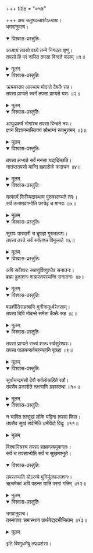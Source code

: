 +++
title = "०५४"

+++
अथ चतुष्पञ्चाशोऽध्यायः।  
भगवानुवाच।  

<details open><summary>विश्वास-प्रस्तुतिः</summary>

अध्यायं तपसो वक्ष्ये तन्मे निगदतः शृणु।  
तपसो हि परं नास्ति तपसा विन्दते फलम् ॥१॥
</details>

<details><summary>मूलम्</summary>

अध्यायं तपसो वक्ष्ये तन्मे निगदतः शृणु।  
तपसो हि परं नास्ति तपसा विन्दते फलम् ॥१॥
</details>


<details open><summary>विश्वास-प्रस्तुतिः</summary>

ऋषयस्तप आस्थाय मोदन्ते दैवतैः सह।  
तपसा प्राप्यते स्वर्गं तपसा प्राप्यते यशः ॥२॥
</details>

<details><summary>मूलम्</summary>

ऋषयस्तप आस्थाय मोदन्ते दैवतैः सह।  
तपसा प्राप्यते स्वर्गं तपसा प्राप्यते यशः ॥२॥
</details>


<details open><summary>विश्वास-प्रस्तुतिः</summary>

आयुःप्रकर्षं भोगांश्च तपसा विन्दते नरः।  
ज्ञानं विज्ञानमास्तिक्यं सौभाग्यं रूपमुत्तमम् ॥३॥
</details>

<details><summary>मूलम्</summary>

आयुःप्रकर्षं भोगांश्च तपसा विन्दते नरः।  
ज्ञानं विज्ञानमास्तिक्यं सौभाग्यं रूपमुत्तमम् ॥३॥
</details>


<details open><summary>विश्वास-प्रस्तुतिः</summary>

तपसा लभ्यते सर्वं मनसा यद्यदिच्छति।  
नातप्ततपसो यान्ति ब्रह्मलोकं कदाचन ॥४॥
</details>

<details><summary>मूलम्</summary>

तपसा लभ्यते सर्वं मनसा यद्यदिच्छति।  
नातप्ततपसो यान्ति ब्रह्मलोकं कदाचन ॥४॥
</details>


<details open><summary>विश्वास-प्रस्तुतिः</summary>

यत्कार्यं किञ्चिदास्थाय पुरुषस्तप्यते तपः।  
सर्वं तत्समवाप्नोति परत्रेह च मानवः ॥५॥
</details>

<details><summary>मूलम्</summary>

यत्कार्यं किञ्चिदास्थाय पुरुषस्तप्यते तपः।  
सर्वं तत्समवाप्नोति परत्रेह च मानवः ॥५॥
</details>


<details open><summary>विश्वास-प्रस्तुतिः</summary>

सुरापः पारदारी च भ्रूणहा गुरुतल्पगः।  
तपसा तरते सर्वं सर्वतश्च विमुच्यते ॥६॥
</details>

<details><summary>मूलम्</summary>

सुरापः पारदारी च भ्रूणहा गुरुतल्पगः।  
तपसा तरते सर्वं सर्वतश्च विमुच्यते ॥६॥
</details>


<details open><summary>विश्वास-प्रस्तुतिः</summary>

अपि सर्वेश्वरः स्थाणुर्विष्णुश्चैव सनातनः।  
ब्रह्मा हुताशनः शक्रस्तपस्यन्ति सनातनाः ॥७॥
</details>

<details><summary>मूलम्</summary>

अपि सर्वेश्वरः स्थाणुर्विष्णुश्चैव सनातनः।  
ब्रह्मा हुताशनः शक्रस्तपस्यन्ति सनातनाः ॥७॥
</details>


<details open><summary>विश्वास-प्रस्तुतिः</summary>

षडशीतिसहस्राणि मुनीनामूर्ध्वरेतसाम्।  
तपसा दिवि मोदन्ते समेता दैवतैः सह ॥८॥
</details>

<details><summary>मूलम्</summary>

षडशीतिसहस्राणि मुनीनामूर्ध्वरेतसाम्।  
तपसा दिवि मोदन्ते समेता दैवतैः सह ॥८॥
</details>


<details open><summary>विश्वास-प्रस्तुतिः</summary>

तपसा प्राप्यते राज्यं शक्रः सर्वसुरेश्वरः।  
तपसा पालयन्सर्वमहन्यहनि वृत्रहा ॥९॥
</details>

<details><summary>मूलम्</summary>

तपसा प्राप्यते राज्यं शक्रः सर्वसुरेश्वरः।  
तपसा पालयन्सर्वमहन्यहनि वृत्रहा ॥९॥
</details>


<details open><summary>विश्वास-प्रस्तुतिः</summary>

सूर्याचन्द्रमसौ देवौ सर्वलोकहिते रतौ।  
तपसैव प्रकाशेते नक्षत्राणि ग्रहास्तथा ॥१०॥
</details>

<details><summary>मूलम्</summary>

सूर्याचन्द्रमसौ देवौ सर्वलोकहिते रतौ।  
तपसैव प्रकाशेते नक्षत्राणि ग्रहास्तथा ॥१०॥
</details>


<details open><summary>विश्वास-प्रस्तुतिः</summary>

न चास्ति तत्सुखं लोके यद्विना तपसा किल।  
तपसैव सुखं सर्वमिति धर्मविदो विदुः ॥११॥
</details>

<details><summary>मूलम्</summary>

न चास्ति तत्सुखं लोके यद्विना तपसा किल।  
तपसैव सुखं सर्वमिति धर्मविदो विदुः ॥११॥
</details>

विश्वामित्रश्च तपसा ब्राह्मणत्वमुपागतः।  
सर्वं च तपसाभ्येति सर्वं च सुखमश्नुते।  

<details open><summary>विश्वास-प्रस्तुतिः</summary>

तपस्तप्यति योऽरण्ये मुनिर्मूलफलाशनः।  
ऋचमेकां अपि पठन्स याति परमां गतिम् ॥१२॥
</details>

<details><summary>मूलम्</summary>

तपस्तप्यति योऽरण्ये मुनिर्मूलफलाशनः।  
ऋचमेकां अपि पठन्स याति परमां गतिम् ॥१२॥
</details>


<details open><summary>विश्वास-प्रस्तुतिः</summary>

भगवानुवाच।  
तस्मात्तपः समास्थाय प्रार्थयेद्यदभीप्सितम् ॥१३॥
</details>

<details><summary>मूलम्</summary>

भगवानुवाच।  
तस्मात्तपः समास्थाय प्रार्थयेद्यदभीप्सितम् ॥१३॥
</details>

इति विष्णुधर्मेषु तपःप्रशंसा।  
